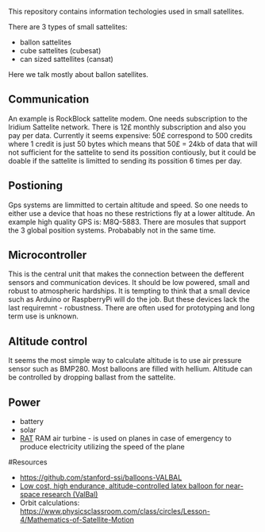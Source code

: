 This repository contains information techologies used in small satellites.

There are 3 types of small sattelites:
* ballon sattelites
* cube sattelites (cubesat)
* can sized sattellites (cansat)

Here we talk mostly about ballon satellites.

## Communication
An example is RockBlock sattelite modem. One needs subscription to the Iridium Sattelite network. There is 12£ monthly subscription and also you pay per data. Currently it seems expensive: 50£ correspond to 500 credits where 1 credit is just 50 bytes which means that 50£ = 24kb of data that will not sufficient for the sattelite to send its possition contiously, but it could be doable if the sattelite is limitted to sending its possition 6 times per day.

## Postioning
Gps systems are limmitted to certain altitude and speed. So one needs to either use a device that hoas no these restrictions fly at a lower altitude.
An example high quality GPS is: M8Q-5883.
There are mosules that support the 3 global position systems. Probabably not in the same time.

## Microcontroller
This is the central unit that makes the connection between the defferent sensors and communication devices. It should be low powered, small and robust to atmospheric hardships. It is tempting to think that a small device such as Arduino or RaspberryPi will do the job. But these devices lack the last requiremnt - robustness. There are often used for prototyping and long term use is unknown. 

## Altitude control
It seems the most simple way to calculate altitude is to use air pressure sensor such as BMP280. 
Most balloons are filled with hellium. 
Altitude can be controlled by dropping ballast from the sattelite.

## Power
* battery
* solar
* [RAT](https://en.wikipedia.org/wiki/Ram_air_turbine) RAM air turbine - is used on planes in case of emergency to produce electricity utilizing the speed of the plane

#Resources
* https://github.com/stanford-ssi/balloons-VALBAL
* [Low cost, high endurance, altitude-controlled latex balloon for near-space research (ValBal)](https://stanfordasl.github.io/wp-content/papercite-data/pdf/Suskho.Tedjarati.ea.AERO2017.pdf)
* Orbit calculations: https://www.physicsclassroom.com/class/circles/Lesson-4/Mathematics-of-Satellite-Motion
